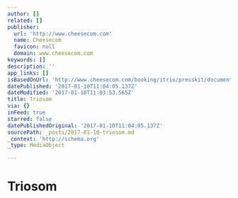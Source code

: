 ```yaml
---
author: []
related: []
publisher:
  url: 'http://www.cheesecom.com'
  name: Cheesecom
  favicon: null
  domain: www.cheesecom.com
keywords: []
description: ''
app_links: []
isBasedOnUrl: 'http://www.cheesecom.com/booking/itrio/presskit/documents/bandcampplayer.html'
datePublished: '2017-01-10T11:04:05.137Z'
dateModified: '2017-01-10T11:03:53.565Z'
title: Triosom
via: {}
inFeed: true
starred: false
datePublishedOriginal: '2017-01-10T11:04:05.137Z'
sourcePath: _posts/2017-01-10-triosom.md
_context: 'http://schema.org'
_type: MediaObject

---
```

# Triosom